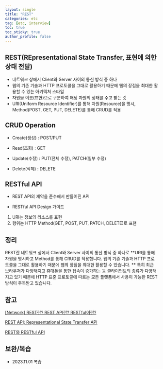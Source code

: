 ```yaml
---
layout: single
title: "REST"
categories: etc
tag: [etc, interview]
toc: true
toc_sticky: true
author_profile: false
---
```

## REST(REpresentational State Transfer, 표현에 의한 상태 전달)

* 네트워크 상에서 Client와 Server 사이의 통신 방식 중 하나
* 웹의 기존 기술과 HTTP 프로토콜을 그대로 활용하기 때문에 웹의 장점을 최대한 활용할 수 있는 아키텍처 스타일
* 자원을 이름(표현)으로 구분하여 해당 자원의 상태를 주고 받는 것
* URI(Uniform Resource Identifier)를 통해 자원(Resource)을 명시, Method(POST, GET, PUT, DELETE)를 통해 CRUD를 적용



## CRUD Operation

* Create(생성) : POST/PUT

- Read(조회) : GET

- Update(수정) :  PUT(전체 수정), PATCH(일부 수정)

- Delete(삭제) :  DELETE



## RESTful API

* REST API의 제약을 준수해서 만들어진 API

* RESTful API Design 가이드

1. URI는 정보의 리소스를 표현
2. 행위는 HTTP Method(GET, POST, PUT, PATCH, DELETE)로 표현



## 정리

REST란 네트워크 상에서 Client와 Server 사이의 통신 방식 중 하나로 **URI를 통해 자원을 명시하고 Method를 통해 CRUD를 적용합니다. 웹의 기존 기술과 HTTP 프로토콜을 그대로 활용하기 때문에 웹의 장점을 최대한 활용할 수 있습니다. ** 특히 최근 브라우저가 다양해지고 휴대폰을 통한 접속이 증가하는 등 클라이언트의 종류가 다양해지고 있기 때문에 HTTP 표준 프로토콜에 따르는 모든 플랫폼에서 사용이 가능한 REST 방식이 주목받고 있습니다.



## 참고

<a href="https://gmlwjd9405.github.io/2018/09/21/rest-and-restful.html" target="_blank">[Network] REST란? REST API란? RESTful이란?</a>

<a href="https://blog.naver.com/leejjoo112/222236457178" target="_blank">REST API; Representational State Transfer API</a>

<a href="https://seunghyun90.tistory.com/42" target="_blank">REST와 RESTful API</a>



## 보완/복습

* 2023.11.01 복습
